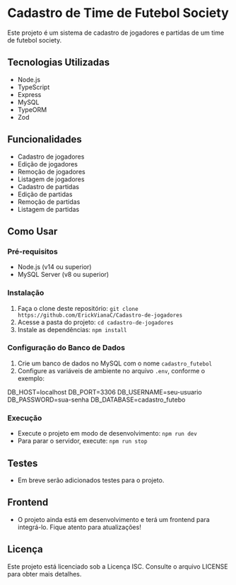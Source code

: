 # Cadastro de Time de Futebol Society

Este projeto é um sistema de cadastro de jogadores e partidas de um time de futebol society.

## Tecnologias Utilizadas

- Node.js
- TypeScript
- Express
- MySQL
- TypeORM
- Zod

## Funcionalidades

- Cadastro de jogadores
- Edição de jogadores
- Remoção de jogadores
- Listagem de jogadores
- Cadastro de partidas
- Edição de partidas
- Remoção de partidas
- Listagem de partidas

## Como Usar

### Pré-requisitos

- Node.js (v14 ou superior)
- MySQL Server (v8 ou superior)

### Instalação

1. Faça o clone deste repositório: `git clone https://github.com/ErickVianaC/Cadastro-de-jogadores`
2. Acesse a pasta do projeto: `cd cadastro-de-jogadores`
3. Instale as dependências: `npm install`

### Configuração do Banco de Dados

1. Crie um banco de dados no MySQL com o nome `cadastro_futebol`
2. Configure as variáveis de ambiente no arquivo `.env`, conforme o exemplo:

DB_HOST=localhost
DB_PORT=3306
DB_USERNAME=seu-usuario
DB_PASSWORD=sua-senha
DB_DATABASE=cadastro_futebo


### Execução

- Execute o projeto em modo de desenvolvimento: `npm run dev`
- Para parar o servidor, execute: `npm run stop`

## Testes

- Em breve serão adicionados testes para o projeto.

## Frontend

- O projeto ainda está em desenvolvimento e terá um frontend para integrá-lo. Fique atento para atualizações!

## Licença

Este projeto está licenciado sob a Licença ISC. Consulte o arquivo LICENSE para obter mais detalhes.
